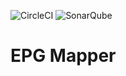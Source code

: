 ![CircleCI](https://img.shields.io/circleci/project/codizz/epg-mapper.svg)
![SonarQube](https://sonarcloud.io/api/project_badges/measure?project=de.codizz:epg-mapper&metric=alert_status)

# EPG Mapper

    
